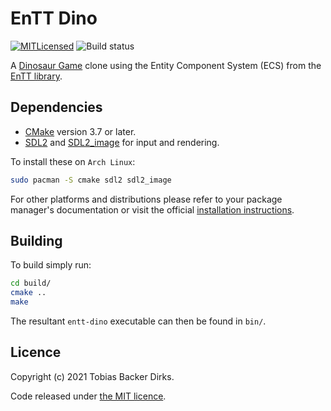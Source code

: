 # EnTT Dino
[![MITLicensed](https://img.shields.io/badge/license-MIT-blue.svg)](LICENSE)
![Build status](https://github.com/omgitsaheadcrab/entt_dino/actions/workflows/cmake.yml/badge.svg)

A [Dinosaur Game](https://en.wikipedia.org/wiki/Dinosaur_Game) clone using the
Entity Component System (ECS) from the [EnTT library](https://github.com/skypjack/entt).

## Dependencies

- [CMake](https://cmake.org/) version 3.7 or later.
- [SDL2](https://www.libsdl.org/) and
[SDL2_image](https://www.libsdl.org/projects/SDL_image/) for input and
rendering.

To install these on `Arch Linux`:

```sh
sudo pacman -S cmake sdl2 sdl2_image
```

For other platforms and distributions please refer to your package manager's
documentation or visit the official [installation instructions](https://wiki.libsdl.org/Installation).

## Building

To build simply run:

```sh
cd build/
cmake ..
make
```

The resultant `entt-dino` executable can then be found in `bin/`.

## Licence

Copyright (c) 2021 Tobias Backer Dirks.

Code released under [the MIT licence](LICENCE).
